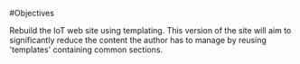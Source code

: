 #Objectives

Rebuild the IoT web site using templating. This version of the site will aim to significantly reduce the content the author has to manage by reusing 'templates' containing common sections.
